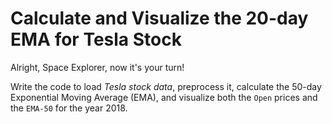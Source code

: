 # Calculate and Visualize the 20-day EMA for Tesla Stock

Alright, Space Explorer, now it's your turn!

Write the code to load *Tesla stock data*, preprocess it, calculate the 50-day Exponential Moving Average (EMA), and visualize both the `Open` prices and the `EMA-50` for the year 2018.